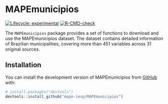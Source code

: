 
<!-- README.md is generated from README.Rmd. Please edit that file -->

# MAPEmunicipios

<!-- badges: start -->

[![Lifecycle:
experimental](https://img.shields.io/badge/lifecycle-experimental-orange.svg)](https://lifecycle.r-lib.org/articles/stages.html#experimental)
[![R-CMD-check](https://github.com/mape-iesp/MAPEmunicipios/actions/workflows/R-CMD-check.yaml/badge.svg)](https://github.com/mape-iesp/MAPEmunicipios/actions/workflows/R-CMD-check.yaml)
<!-- badges: end -->

The `MAPEmunicipios` package provides a set of functions to download and
use the MAPEmunicipios dataset. The dataset contains detailed
information of Brazilian municipalities, covering more than 451
variables across 31 original sources.

## Installation

You can install the development version of MAPEmunicipios from
[GitHub](https://github.com/) with:

``` r
# install.packages("devtools")
devtools::install_github("mape-iesp/MAPEmunicipios")
```
